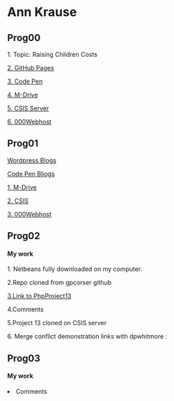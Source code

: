 <h1> Ann Krause</h1>


<h2> Prog00 </h2>
<p> 1. Topic: Raising Children Costs </p>
<p><a target="_blank" href="https://github.com/aekrause?tab=repositories"> 2. GitHub Pages</a></p>
<p><a target="_blank" href="https://codepen.io/aekrause/"> 3. Code Pen</a></p>
<p><a target="_blank" href="https://webp.svsu.edu/~aekrause/"> 4. M-Drive</a></p>
<p><a target="_blank" href="http://csis.svsu.edu/~aekrause/public_html/"> 5. CSIS Server</a></p>
<p><a target="_blank" href="https://app-1536788728.000webhostapp.com/"> 6. 000Webhost</a></p>


<h2> Prog01 </h2>
<p><a target="_blank" href="https://aekrause1.wordpress.com/2018/09/14/raising-children-costs/"> Wordpress Blogs</a></p>
<p><a target="_blank" href="https://codepen.io/aekrause/pen/ZMjqde"> Code Pen Bliogs</a></p>
<p><a target="_blank" href="https://webp.svsu.edu/~aekrause/prog01.html">1. M-Drive</a></p>
<p><a target="_blank" href="file:///C:/Users/User/Documents/prog01.html">2. CSIS</a></p>
<p><a target="_blank" href="https://caring-profession.000webhostapp.com/prog01.html">3. 000Webhost</a></p>

<h2> Prog02 </h2>
<h4> My work </h4>
<p>1. Netbeans fully downloaded on my computer.</p>
<p>2.Repo cloned from gpcorser github </p>
<p><a target="_blank" href="https://github.com/aekrause/PhpProject13.git">3.Link to PhpProject13 </a></p>
<p>4.Comments </p>
<p>5.Project 13 cloned on CSIS server</p>
<p>6. Merge conflict demonstration links with dpwhitmore : </p>

<h2> Prog03 </h2>
<h4> My work </h4>
<li>Comments </li>

